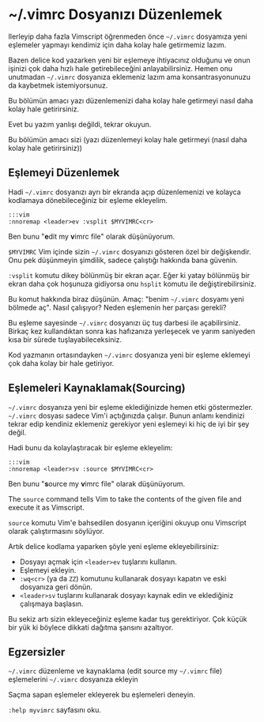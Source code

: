 ~/.vimrc Dosyanızı Düzenlemek
=============================

Ilerleyip daha fazla Vimscript öğrenmeden önce `~/.vimrc` dosyamıza yeni
eşlemeler yapmayı kendimiz için daha kolay hale getirmemiz lazım.

Bazen delice kod yazarken yeni bir eşlemeye ihtiyacınız olduğunu ve onun
işinizi çok daha hızlı hale getirebileceğini anlayabilirsiniz. Hemen onu
unutmadan `~/.vimrc` dosyanıza eklemeniz lazım ama konsantrasyonunuzu da
kaybetmek istemiyorsunuz.

Bu bölümün amacı yazı düzenlemenizi daha kolay hale getirmeyi nasıl daha kolay
hale getirirsiniz.

Evet bu yazım yanlışı değildi, tekrar okuyun.

Bu bölümün amacı sizi (yazı düzenlemeyi kolay hale getirmeyi (nasıl daha kolay
hale getirirsiniz))

Eşlemeyi Düzenlemek
-------------------

Hadi `~/.vimrc` dosyanızı ayrı bir ekranda açıp düzenlemenizi ve kolayca
kodlamaya dönebileceğiniz bir eşleme ekleyelim.

    :::vim
    :nnoremap <leader>ev :vsplit $MYVIMRC<cr>

Ben bunu "**e**dit my **v**imrc file" olarak düşünüyorum.

`$MYVIMRC` Vim içinde sizin `~/.vimrc` dosyanızı gösteren özel bir değişkendir.
Onu pek düşünmeyin şimdilik, sadece çalıştığı hakkında bana güvenin.

`:vsplit` komutu dikey bölünmüş bir ekran açar. Eğer ki yatay bölünmüş bir ekran daha çok hoşunuza gidiyorsa onu `hsplit` komutu ile değiştirebilirsiniz.

Bu komut hakkında biraz düşünün. Amaç: "benim `~/.vimrc` dosyamı yeni bölmede
aç". Nasıl çalışıyor? Neden eşlemenin her parçası gerekli?

Bu eşleme sayesinde `~/.vimrc` dosyanızı üç tuş darbesi ile açabilirsiniz.
Birkaç kez kullandıktan sonra kas hafızanıza yerleşecek ve yarım saniyeden kısa
bir sürede tuşlayabileceksiniz.

Kod yazmanın ortasındayken `~/.vimrc` dosyanıza yeni bir eşleme eklemeyi çok
daha kolay bir hale getiriyor.

Eşlemeleri Kaynaklamak(Sourcing)
--------------------------------

`~/.vimrc` dosyanıza yeni bir eşleme eklediğinizde hemen etki göstermezler.
`~/.vimrc` dosyası sadece Vim'i açtığınızda çalışır. Bunun anlamı kendinizi
tekrar edip kendiniz eklemeniz gerekiyor yeni eşlemeyi ki hiç de iyi bir şey
değil.

Hadi bunu da kolaylaştıracak bir eşleme ekleyelim:

    :::vim
    :nnoremap <leader>sv :source $MYVIMRC<cr>

Ben bunu "**s**ource my **v**imrc file" olarak düşünüyorum.

The `source` command tells Vim to take the contents of the given file and
execute it as Vimscript.

`source` komutu Vim'e bahsedilen dosyanın içeriğini okuyup onu Vimscript olarak
çalıştırmasını söylüyor.

Artık delice kodlama yaparken şöyle yeni eşleme ekleyebilirsiniz:

* Dosyayı açmak için `<leader>ev` tuşlarını kullanın.
* Eşlemeyi ekleyin.
* `:wq<cr>` (ya da `ZZ`) komutunu kullanarak dosyayı kapatın ve eski dosyanıza
  geri dönün.
* `<leader>sv` tuşlarını kullanarak dosyayı kaynak edin ve eklediğiniz
  çalışmaya başlasın.

Bu sekiz artı sizin ekleyeceğiniz eşleme kadar tuş gerektiriyor. Çok küçük bir
yük ki böylece dikkati dağıtma şansını azaltıyor.

Egzersizler
-----------

`~/.vimrc` düzenleme ve kaynaklama (edit source my `~/.vimrc` file)
eşlemelerini `~/.vimrc` dosyanıza ekleyin

Saçma sapan eşlemeler ekleyerek bu eşlemeleri deneyin.

`:help myvimrc` sayfasını oku.

